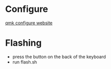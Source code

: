 # Configure
[qmk configure website](https://config.qmk.fm/#/cannonkeys/bastiontkl/LAYOUT_all)

# Flashing
- press the button on the back of the keyboard
- run flash.sh

